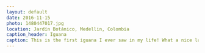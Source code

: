 ```yaml
---
layout: default
date: 2016-11-15
photo: 1480447017.jpg
location: Jardín Botánico, Medellin, Colombia
caption_header: Iguana
caption: This is the first iguana I ever saw in my life! What a nice lazy little dragon haha!
---
```

